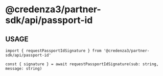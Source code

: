 # @credenza3/partner-sdk/api/passport-id

## USAGE

```
import { requestPassportIdSignature } from '@credenza3/partner-sdk/api/passport-id'

const { signature } = await requestPassportIdSignature(sub: string, message: string)
```
